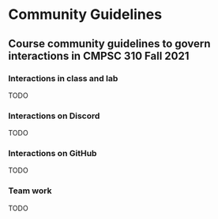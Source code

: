 # Community Guidelines

## Course community guidelines to govern interactions in CMPSC 310 Fall 2021

### Interactions in class and lab

TODO

### Interactions on Discord

TODO

### Interactions on GitHub

TODO

### Team work

TODO

